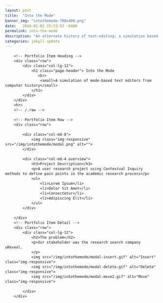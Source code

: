```yaml
---
layout: post
title:  "Into the Mode"
banner_img: "intothemode-700x400.png"
date:   2016-01-02 15:33:53 -0400
permalink: into-the-mode
description: "An alternate history of text-editing: a simulation based on Xerox Parc-era modal text editing"
categories: jekyll update
---
```

<div class="container post">

        <!-- Portfolio Item Heading -->
        <div class="row">
            <div class="col-lg-12">
                <h1 class="page-header"> Into the Mode
                   <br>
                    <small>A simulation of mode-based text editors from computer history</small>
                </h1>
            </div>
        </div>
        <hr>
        <!-- /.row -->

        <!-- Portfolio Item Row -->
        <div class="row">

            <div class="col-md-8">
                <img class="img-responsive" src="/img/intothemode/modal.png" alt="">
            </div>

            <div class="col-md-4 overview">
                <h3>Project Description</h3>
                <p>A user research project using Contextual Inquiry methods to define pain points in the academic research process</p>
                <ul>
                    <li>Lorem Ipsum</li>
                    <li>Dolor Sit Amet</li>
                    <li>Consectetur</li>
                    <li>Adipiscing Elit</li>
                </ul>
            </div>

        </div>
        <!-- Portfolio Item Detail -->
        <div class="row">    
            <div class="col-lg-12">
                <h2>The problem</h2>
                <p>Our stakeholder was the research search company uReveal.  
                </p>
                <img src="/img/intothemode/modal-insert.gif" alt="Insert" class="img-responsive">
                <img src="/img/intothemode/modal-delete.gif" alt="Delete" class="img-responsive">
                <img src="/img/intothemode/modal-move2.gif" alt="Move" class="img-responsive">
                
            </div>
        </div>
